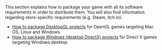 This section explains how to package your game with all its software requirements in order to distribute them. You will also find information regarding store-specific requirements (e.g. Steam, itch.io).

  - [How to package DesktopGL projects](package_DesktopGL.md) for OpenGL games targeting Mac OS, Linux and Windows.
  - [How to package Windows (desktop DirectX) projects](package_Windows.md) for Direct X games targeting Windows desktop.